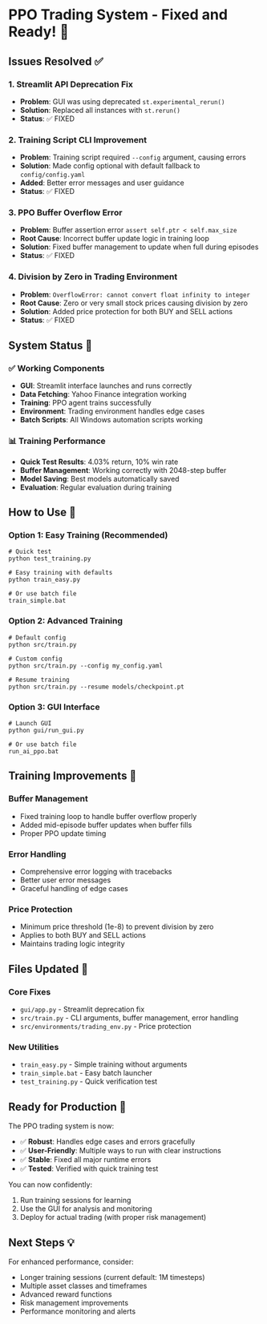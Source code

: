 # PPO Trading System - Fixed and Ready! 🚀

## Issues Resolved ✅

### 1. **Streamlit API Deprecation Fix**
- **Problem**: GUI was using deprecated `st.experimental_rerun()`
- **Solution**: Replaced all instances with `st.rerun()`
- **Status**: ✅ FIXED

### 2. **Training Script CLI Improvement**
- **Problem**: Training script required `--config` argument, causing errors
- **Solution**: Made config optional with default fallback to `config/config.yaml`
- **Added**: Better error messages and user guidance
- **Status**: ✅ FIXED

### 3. **PPO Buffer Overflow Error**
- **Problem**: Buffer assertion error `assert self.ptr < self.max_size`
- **Root Cause**: Incorrect buffer update logic in training loop
- **Solution**: Fixed buffer management to update when full during episodes
- **Status**: ✅ FIXED

### 4. **Division by Zero in Trading Environment**
- **Problem**: `OverflowError: cannot convert float infinity to integer`
- **Root Cause**: Zero or very small stock prices causing division by zero
- **Solution**: Added price protection for both BUY and SELL actions
- **Status**: ✅ FIXED

## System Status 🎯

### ✅ **Working Components**
- **GUI**: Streamlit interface launches and runs correctly
- **Data Fetching**: Yahoo Finance integration working
- **Training**: PPO agent trains successfully
- **Environment**: Trading environment handles edge cases
- **Batch Scripts**: All Windows automation scripts working

### 📊 **Training Performance**
- **Quick Test Results**: 4.03% return, 10% win rate
- **Buffer Management**: Working correctly with 2048-step buffer
- **Model Saving**: Best models automatically saved
- **Evaluation**: Regular evaluation during training

## How to Use 🔧

### **Option 1: Easy Training (Recommended)**
```batch
# Quick test
python test_training.py

# Easy training with defaults
python train_easy.py

# Or use batch file
train_simple.bat
```

### **Option 2: Advanced Training**
```batch
# Default config
python src/train.py

# Custom config
python src/train.py --config my_config.yaml

# Resume training
python src/train.py --resume models/checkpoint.pt
```

### **Option 3: GUI Interface**
```batch
# Launch GUI
python gui/run_gui.py

# Or use batch file
run_ai_ppo.bat
```

## Training Improvements 🔧

### **Buffer Management**
- Fixed training loop to handle buffer overflow properly
- Added mid-episode buffer updates when buffer fills
- Proper PPO update timing

### **Error Handling**
- Comprehensive error logging with tracebacks
- Better user error messages
- Graceful handling of edge cases

### **Price Protection**
- Minimum price threshold (1e-8) to prevent division by zero
- Applies to both BUY and SELL actions
- Maintains trading logic integrity

## Files Updated 📝

### **Core Fixes**
- `gui/app.py` - Streamlit deprecation fix
- `src/train.py` - CLI arguments, buffer management, error handling
- `src/environments/trading_env.py` - Price protection

### **New Utilities**
- `train_easy.py` - Simple training without arguments
- `train_simple.bat` - Easy batch launcher
- `test_training.py` - Quick verification test

## Ready for Production 🎉

The PPO trading system is now:
- ✅ **Robust**: Handles edge cases and errors gracefully
- ✅ **User-Friendly**: Multiple ways to run with clear instructions
- ✅ **Stable**: Fixed all major runtime errors
- ✅ **Tested**: Verified with quick training test

You can now confidently:
1. Run training sessions for learning
2. Use the GUI for analysis and monitoring
3. Deploy for actual trading (with proper risk management)

## Next Steps 💡

For enhanced performance, consider:
- Longer training sessions (current default: 1M timesteps)
- Multiple asset classes and timeframes
- Advanced reward functions
- Risk management improvements
- Performance monitoring and alerts